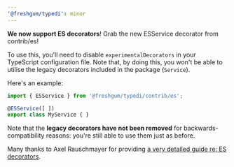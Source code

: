 ```yaml
---
'@freshgum/typedi': minor
---
```


**We now support ES decorators**! Grab the new ESService decorator from contrib/es!

To use this, you'll need to disable `experimentalDecorators` in your TypeScript
configuration file.  Note that, by doing this, you won't be able to utilise the
legacy decorators included in the package (`Service`).

Here's an example:

```ts
import { ESService } from '@freshgum/typedi/contrib/es';

@ESService([ ])
export class MyService { }
```

Note that the **legacy decorators have not been removed** for backwards-compatibility
reasons: you're still able to use them just as before.

Many thanks to Axel Rauschmayer for providing
[a very detailed guide re: ES decorators](https://2ality.com/2022/10/javascript-decorators.html).